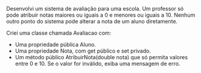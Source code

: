 Desenvolvi um sistema de avaliação para uma escola. Um professor só pode atribuir notas maiores ou iguais a 0 e menores ou iguais a 10. Nenhum outro ponto do sistema pode alterar a nota de um aluno diretamente.

Criei uma classe chamada Avaliacao com:

- Uma propriedade pública Aluno.
- Uma propriedade Nota, com get público e set privado.
- Um método público AtribuirNota(double nota) que só permita valores entre 0 e 10. Se o valor for inválido, exiba uma mensagem de erro.
